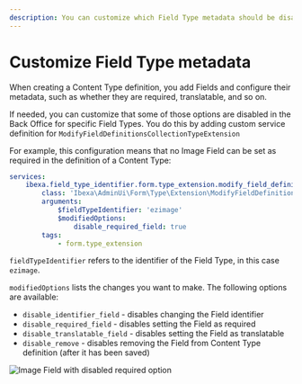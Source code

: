 ```yaml
---
description: You can customize which Field Type metadata should be disabled in the Back Office.
---
```


# Customize Field Type metadata

When creating a Content Type definition, you add Fields and configure their metadata,
such as whether they are required, translatable, and so on.

If needed, you can customize that some of those options are disabled in the Back Office for specific Field Types.
You do this by adding custom service definition for `ModifyFieldDefinitionsCollectionTypeExtension` 

For example, this configuration means that no Image Field can be set as required in the definition of a Content Type:

``` yaml
services:
    ibexa.field_type_identifier.form.type_extension.modify_field_definitions_for_field_type_identifier_field_type:
        class: 'Ibexa\AdminUi\Form\Type\Extension\ModifyFieldDefinitionsCollectionTypeExtension'
        arguments:
            $fieldTypeIdentifier: 'ezimage'
            $modifiedOptions:
                disable_required_field: true
        tags:
            - form.type_extension
```

`fieldTypeIdentifier` refers to the identifier of the Field Type, in this case `ezimage`.

`modifiedOptions` lists the changes you want to make. The following options are available:

- `disable_identifier_field` - disables changing the Field identifier
- `disable_required_field` - disables setting the Field as required
- `disable_translatable_field` - disables setting the Field as translatable
- `disable_remove` - disables removing the Field from Content Type definition (after it has been saved)

![Image Field with disabled required option](disable-required-field.png)

